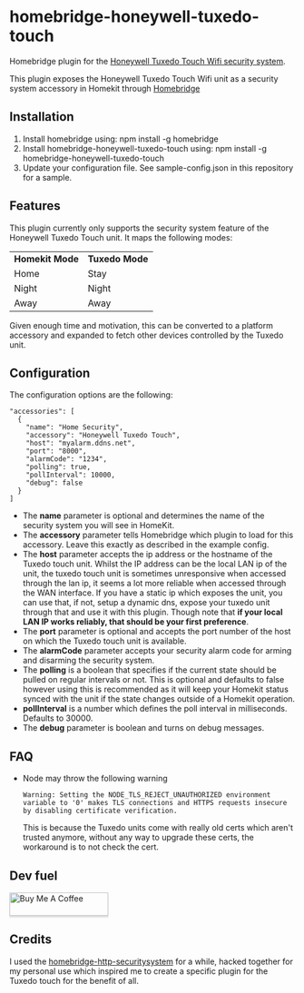 # homebridge-honeywell-tuxedo-touch
Homebridge plugin for the [Honeywell Tuxedo Touch Wifi security system](https://www.honeywellhome.com/us/en/products/security/security-systems/tuxwifiw-white-tuxedo-touch-7-in-graphic-touchscreen-tuxwifiw/).

This plugin exposes the Honeywell Tuxedo Touch Wifi unit as a security system accessory in Homekit through [Homebridge](http://homebridge.io)

## Installation

1. Install homebridge using: npm install -g homebridge
2. Install homebridge-honeywell-tuxedo-touch using: npm install -g homebridge-honeywell-tuxedo-touch
3. Update your configuration file. See sample-config.json in this repository for a sample.

## Features
This plugin currently only supports the security system feature of the Honeywell Tuxedo Touch unit. It maps the following modes:
<table style='align:center'>
  <tr><td><b>Homekit Mode</b></td><td><b>Tuxedo Mode</b></td></tr>
  <tr><td>Home </td><td>Stay</td></tr>
  <tr><td>Night </td><td>Night</td></tr>
  <tr><td>Away </td><td>Away</td></tr>
</table>

Given enough time and motivation, this can be converted to a platform accessory and expanded to fetch other devices controlled by the Tuxedo unit.

## Configuration
The configuration options are the following:

```
"accessories": [
  {
    "name": "Home Security",
    "accessory": "Honeywell Tuxedo Touch",
    "host": "myalarm.ddns.net",
    "port": "8000",
    "alarmCode": "1234",
    "polling": true,
    "pollInterval": 10000,
    "debug": false
  }
]

```

- The **name** parameter is optional and determines the name of the security system you will see in HomeKit.
- The **accessory** parameter tells Homebridge which plugin to load for this accessory. Leave this exactly as described in the example config.
- The **host** parameter accepts the ip address or the hostname of the Tuxedo touch unit.
  Whilst the IP address can be the local LAN ip of the unit, the tuxedo touch unit is sometimes unresponsive when accessed through the lan ip, it seems a lot more reliable when accessed through the WAN interface.
  If you have a static ip which exposes the unit, you can use that, if not, setup a dynamic dns, expose your tuxedo unit through that and use it with this plugin.
  Though note that **if your local LAN IP works reliably, that should be your first preference**.
- The **port** parameter is optional and accepts the port number of the host on which the Tuxedo touch unit is available.
- The **alarmCode** parameter accepts your security alarm code for arming and disarming the security system.
- The **polling** is a boolean that specifies if the current state should be pulled on regular intervals or not.
  This is optional and defaults to false however using this is recommended as it will keep your Homekit status synced with the unit if the state changes outside of a Homekit operation.
- **pollInterval** is a number which defines the poll interval in milliseconds. Defaults to 30000.
- The **debug** parameter is boolean and turns on debug messages.

## FAQ
- Node may throw the following warning
  ```
  Warning: Setting the NODE_TLS_REJECT_UNAUTHORIZED environment variable to '0' makes TLS connections and HTTPS requests insecure by disabling certificate verification.
  ```
  This is because the Tuxedo units come with really old certs which aren't trusted anymore, without any way to upgrade these certs, the workaround is to not check the cert.

## Dev fuel

<a href="https://www.buymeacoffee.com/lockpicker" target="_blank"><img src="https://www.buymeacoffee.com/assets/img/custom_images/orange_img.png" alt="Buy Me A Coffee" style="height: 41px !important;width: 174px !important;box-shadow: 0px 3px 2px 0px rgba(190, 190, 190, 0.5) !important;-webkit-box-shadow: 0px 3px 2px 0px rgba(190, 190, 190, 0.5) !important;" ></a>

## Credits
I used the [homebridge-http-securitysystem](https://www.npmjs.com/package/homebridge-http-securitysystem) for a while, hacked together for my personal use which inspired me to create a specific plugin for the Tuxedo touch for the benefit of all.
